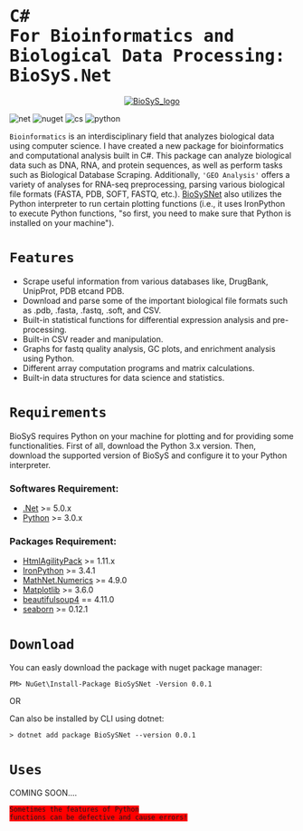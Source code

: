 # <code style="font-size: 30px">C# For Bioinformatics and Biological Data Processing: BioSyS.Net</code>

<p align="center" width="100%">
    <a href='https://www.nuget.org/packages/BioSySNet'><img src="removebg-logo.ico" alt="BioSyS_logo"></a>
</p>

![net](https://img.shields.io/badge/.NET-512BD4?style=for-the-badge&logo=dotnet&logoColor=white)
![nuget](https://img.shields.io/badge/NuGet-004880?style=for-the-badge&logo=nuget&logoColor=white)
![cs](https://img.shields.io/badge/C%23-239120?style=for-the-badge&logo=csharp&logoColor=white)
![python](https://img.shields.io/badge/Python-FFD43B?style=for-the-badge&logo=python&logoColor=blue)

`Bioinformatics` is an interdisciplinary field that analyzes biological data using computer science. I have created a new package for bioinformatics and computational analysis built in C#. This package can analyze biological data such as DNA, RNA, and protein sequences, as well as perform tasks such as Biological Database Scraping. Additionally, `'GEO Analysis'` offers a variety of analyses for RNA-seq preprocessing, parsing various biological file formats (FASTA, PDB, SOFT, FASTQ, etc.). [BioSySNet](https://www.nuget.org/packages/BioSySNet) also utilizes the Python interpreter to run certain plotting functions (i.e., it uses IronPython to execute Python functions, "so first, you need to make sure that Python is installed on your machine").

# ` Features `
- Scrape useful information from various databases like, DrugBank, UnipProt, PDB etcand PDB.
- Download and parse some of the important biological file formats such as .pdb, .fasta, .fastq, .soft, and CSV.
- Built-in statistical functions for differential expression analysis and pre-processing.
- Built-in CSV reader and manipulation.
- Graphs for fastq quality analysis, GC plots, and enrichment analysis using Python.
- Different array computation programs and matrix calculations.
- Built-in data structures for data science and statistics.


# <code>Requirements</code>
BioSyS requires Python on your machine for plotting and for providing some functionalities. First of all, download the Python 3.x version. Then, download the supported version of BioSyS and configure it to your Python interpreter.
### Softwares Requirement:
- [.Net](https://dotnet.microsoft.com/en-us/) >= 5.0.x
- [Python](https://www.python.org/) >= 3.0.x
### Packages Requirement:
- [HtmlAgilityPack](https://www.nuget.org/packages/HtmlAgilityPack) >= 1.11.x
- [IronPython](https://www.nuget.org/packages/IronPython) >= 3.4.1
- [MathNet.Numerics](https://www.nuget.org/packages/MathNet.Numerics/6.0.0-beta1) >= 4.9.0
- [Matplotlib](https://pypi.org/project/matplotlib/) >= 3.6.0
- [beautifulsoup4](https://pypi.org/project/beautifulsoup4/) == 4.11.0
- [seaborn](https://pypi.org/project/seaborn/) >= 0.12.1

# <code>Download</code>
You can easly download the package with nuget package manager:</br>
```
PM> NuGet\Install-Package BioSySNet -Version 0.0.1
```
OR</br>

Can also be installed by CLI using dotnet:</br>
```
> dotnet add package BioSySNet --version 0.0.1
```

# ` Uses `

COMING SOON....

<code style="background: red">Sometimes the features of Python functions can be defective and cause errors!</code>